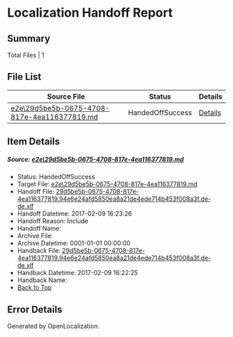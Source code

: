 # <a name='report-top'></a> Localization Handoff Report

## Summary
 Total Files | 1

## File List
 Source File | Status | Details 
 ----------- | ------ | ------- 
 [e2e\29d5be5b-0675-4708-817e-4ea116377819.md](https://github.com/OpenLocalizationTestOrg/ol-test0/blob/bee926a3910001eeb98ee539c84eada27b0d4988/e2e/29d5be5b-0675-4708-817e-4ea116377819.md) | HandedOffSuccess | [Details](#a36e0670accb49f8a87d58f34742a0bf1e6181691)

## Item Details
##### <a name='a36e0670accb49f8a87d58f34742a0bf1e6181691'></a> Source: [e2e\29d5be5b-0675-4708-817e-4ea116377819.md](https://github.com/OpenLocalizationTestOrg/ol-test0/blob/bee926a3910001eeb98ee539c84eada27b0d4988/e2e/29d5be5b-0675-4708-817e-4ea116377819.md)
* Status: HandedOffSuccess
* Target File: [e2e\29d5be5b-0675-4708-817e-4ea116377819.md](https://github.com/OpenLocalizationTestOrg/ol-test0-dede/blob/de8a500a6877af7d58df30f5c9b58f85352c7c09/e2e/29d5be5b-0675-4708-817e-4ea116377819.md)
* Handoff File: [29d5be5b-0675-4708-817e-4ea116377819.94e6e24afd5850ea8a21de4ede714b453f008a3f.de-de.xlf](https://github.com/OpenLocalizationTestOrg/ol-test0-handoff/blob/6c2a1c80e84d324993f051983ef42906c7b94549/ol-handoff/OpenLocalizationTestOrg/ol-test0-dede/shujia/ht/29d5be5b-0675-4708-817e-4ea116377819.94e6e24afd5850ea8a21de4ede714b453f008a3f.de-de.xlf)
* Handoff Datetime: 2017-02-09 16:23:26
* Handoff Reason: Include
* Handoff Name: 
* Archive File: 
* Archive Datetime: 0001-01-01 00:00:00
* Handback File: [29d5be5b-0675-4708-817e-4ea116377819.94e6e24afd5850ea8a21de4ede714b453f008a3f.de-de.xlf](https://github.com/OpenLocalizationTestOrg/ol-test0-handback/blob/6af7d8d79c6636984e4f4d2fb87c12196f43c395/ol-handback/OpenLocalizationTestOrg/ol-test0-dede/shujia/ht/29d5be5b-0675-4708-817e-4ea116377819.94e6e24afd5850ea8a21de4ede714b453f008a3f.de-de.xlf)
* Handback Datetime: 2017-02-09 16:22:25
* Handback Name: 
* [Back to Top](#report-top)


## Error Details

Generated by OpenLocalization.

